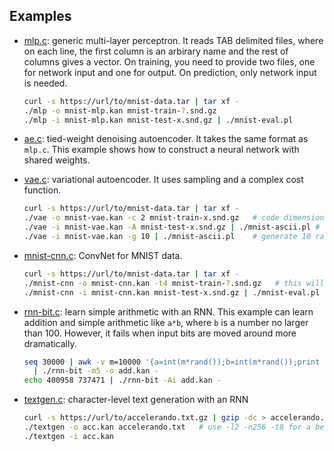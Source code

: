 ## Examples

* [mlp.c](mlp.c): generic multi-layer perceptron. It reads TAB delimited files,
  where on each line, the first column is an arbirary name and the rest of
  columns gives a vector. On training, you need to provide two files, one for
  network input and one for output. On prediction, only network input is needed.
  ```sh
  curl -s https://url/to/mnist-data.tar | tar xf -
  ./mlp -o mnist-mlp.kan mnist-train-?.snd.gz
  ./mlp -i mnist-mlp.kan mnist-test-x.snd.gz | ./mnist-eval.pl
  ```

* [ae.c](ae.c): tied-weight denoising autoencoder. It takes the same format as
  `mlp.c`. This example shows how to construct a neural network with shared
  weights.

* [vae.c](vae.c): variational autoencoder. It uses sampling and a complex cost
  function.
  ```sh
  curl -s https://url/to/mnist-data.tar | tar xf -
  ./vae -o mnist-vae.kan -c 2 mnist-train-x.snd.gz   # code dimension is 2
  ./vae -i mnist-vae.kan -A mnist-test-x.snd.gz | ./mnist-ascii.pl # reconstruction
  ./vae -i mnist-vae.kan -g 10 | ./mnist-ascii.pl    # generate 10 random images
  ```

* [mnist-cnn.c](mnist-cnn.c): ConvNet for MNIST data.
  ```sh
  curl -s https://url/to/mnist-data.tar | tar xf -
  ./mnist-cnn -o mnist-cnn.kan -t4 mnist-train-?.snd.gz   # this will take a while
  ./mnist-cnn -i mnist-cnn.kan mnist-test-x.snd.gz | ./mnist-eval.pl
  ```

* [rnn-bit.c](rnn-bit.c): learn simple arithmetic with an RNN. This example can
  learn addition and simple arithmetic like `a*b`, where `b` is a number no
  larger than 100. However, it fails when input bits are moved around more
  dramatically.
  ```sh
  seq 30000 | awk -v m=10000 '{a=int(m*rand());b=int(m*rand());print a,b,a+b}' \
    | ./rnn-bit -m5 -o add.kan -
  echo 400958 737471 | ./rnn-bit -Ai add.kan -
  ```

* [textgen.c](textgen.c): character-level text generation with an RNN
  ```sh
  curl -s https://url/to/accelerando.txt.gz | gzip -dc > accelerando.txt
  ./textgen -o acc.kan accelerando.txt   # use -l2 -n256 -t8 for a better but slower model
  ./textgen -i acc.kan
  ```
